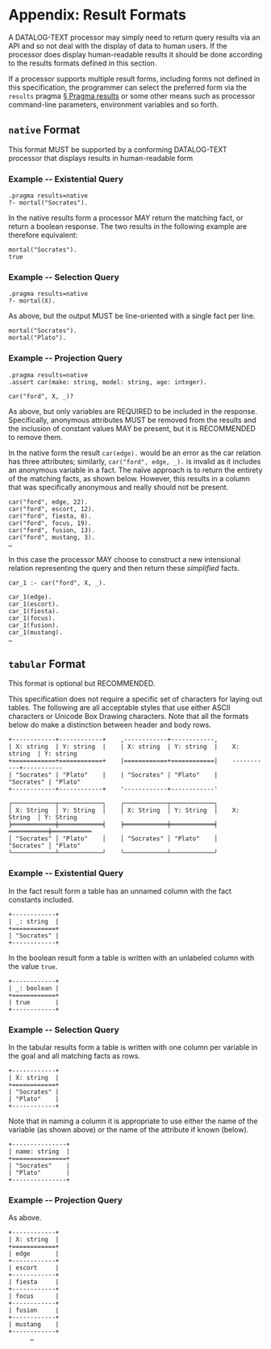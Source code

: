 # Appendix: Result Formats

A DATALOG-TEXT processor may simply need to return query results via an API
and so not deal with the display of data to human users. If the processor does
display human-readable results it should be done according to the results
formats defined in this section.

If a processor supports multiple result forms, including forms not defined in
this specification, the programmer can select the preferred form via the
`results` pragma [§&nbsp;Pragma results](pragmas.md#pragma-results) or some
other means such as processor command-line parameters, environment variables
and so forth.

## `native` Format

This format MUST be supported by a conforming DATALOG-TEXT processor that displays results in human-readable form

### Example -- Existential Query

```datalog
.pragma results=native
?- mortal("Socrates").
```

In the native results form a processor MAY return the matching fact, or return
a boolean response. The two results in the following example are therefore equivalent:

```datalog
mortal("Socrates").
true
```

### Example -- Selection Query

```datalog
.pragma results=native
?- mortal(X).
```

As above, but the output MUST be line-oriented with a single fact per line.

```datalog
mortal("Socrates").
mortal("Plato").
```

### Example -- Projection Query

```datalog
.pragma results=native
.assert car(make: string, model: string, age: integer).

car("ford", X, _)?
```

As above, but only variables are REQUIRED to be included in the response.
Specifically, anonymous attributes MUST be removed from the results and the
inclusion of constant values MAY be present, but it is RECOMMENDED to remove
them.

In the native form the result `car(edge).` would be an error as the car relation has
three attributes; similarly, `car("ford", edge, _).` is invalid as it includes
an anonymous variable in a fact. The naïve approach is to return the entirety
of the matching facts, as shown below. However, this results in a column that
was specifically anonymous and really should not be present.

```datalog
car("ford", edge, 22).
car("ford", escort, 12).
car("ford", fiesta, 8).
car("ford", focus, 19).
car("ford", fusion, 13).
car("ford", mustang, 3).
…
```

In this case the processor MAY choose to construct a new intensional relation
representing the query and then return these _simplified_ facts.

```datalog
car_1 :- car("ford", X, _).

car_1(edge).
car_1(escort).
car_1(fiesta).
car_1(focus).
car_1(fusion).
car_1(mustang).
…
```

## `tabular` Format

This format is optional but RECOMMENDED.

This specification does not require a specific set of characters for laying
out tables. The following are all acceptable styles that use either ASCII
characters or Unicode Box Drawing characters. Note that all the formats below
do make a distinction between header and body rows.

```text
+------------+------------+    ,------------+------------,    
| X: string  | Y: string  |    | X: string  | Y: string  |    X: string  | Y: string
+============+============+    |============+============|    -----------+-----------
| "Socrates" | "Plato"    |    | "Socrates" | "Plato"    |    "Socrates" | "Plato"    
+------------+------------+    '------------+------------'    

┌────────────┬────────────┐    ╭────────────┬────────────╮    
│ X: String  │ Y: String  │    │ X: String  │ Y: String  │    X: String  │ Y: String 
╞════════════╪════════════╡    ╞════════════╪════════════╡    ═══════════╪═══════════
│ "Socrates" │ "Plato"    │    │ "Socrates" │ "Plato"    │    "Socrates" │ "Plato"   
└────────────┴────────────┘    ╰────────────┴────────────╯    
```

### Example -- Existential Query

In the fact result form a table has an unnamed column with the fact constants
included.

```text
+------------+
| _: string  |
+============+
| "Socrates" |
+------------+
```

In the boolean result form a table is written with an unlabeled column with
the value `true`.

```text
+------------+
| _: boolean |
+============+
| true       |
+------------+
```

### Example -- Selection Query

In the tabular results form a table is written with one column per variable in
the goal and all matching facts as rows. 

```text
+------------+
| X: string  |
+============+
| "Socrates" |
| "Plato"    |
+------------+
```

Note that in naming a column it is appropriate to use either the name of the
variable (as shown above) or the name of the attribute if known (below).

```text
+---------------+
| name: string  |
+===============+
| "Socrates"    |
| "Plato"       |
+---------------+
```

### Example -- Projection Query

As above.

```text
+------------+
| X: string  |
+============+
| edge       |
+------------+
| escort     |
+------------+
| fiesta     |
+------------+
| focus      |
+------------+
| fusion     |
+------------+
| mustang    |
+------------+
      …
```
